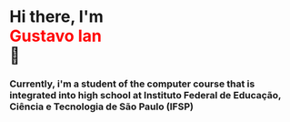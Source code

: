 # Hi there, I'm <div style="color: red">Gustavo Ian</div> 👋

### Currently, i'm a student of the computer course that is integrated into high school at Instituto Federal de Educação, Ciência e Tecnologia de São Paulo (IFSP)
